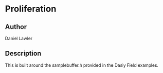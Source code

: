 # Proliferation

## Author

Daniel Lawler 

## Description

This is built around the samplebuffer.h provided in the Dasiy Field examples.